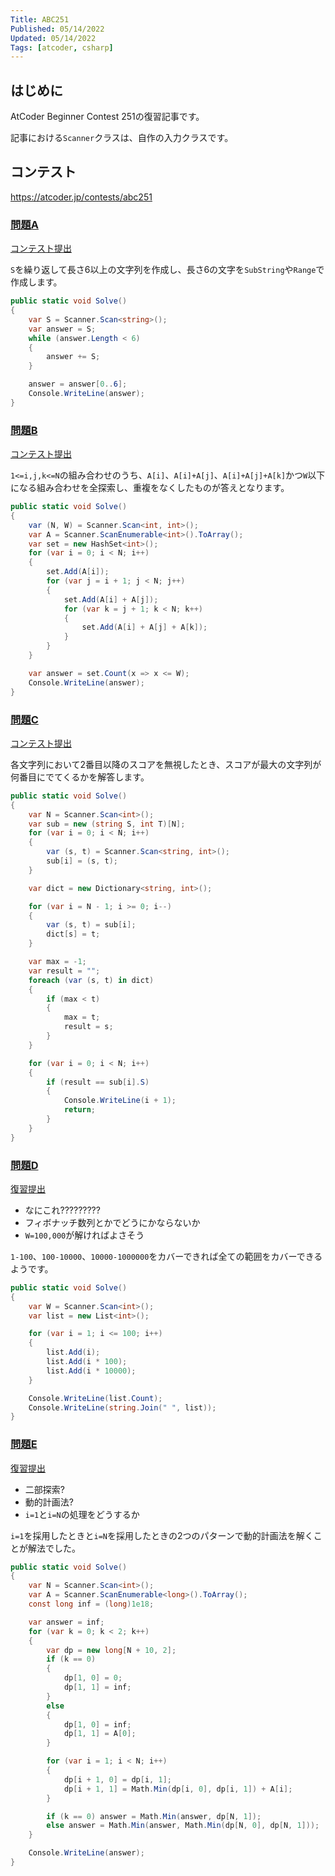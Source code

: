```yaml
---
Title: ABC251
Published: 05/14/2022
Updated: 05/14/2022
Tags: [atcoder, csharp]
---
```


## はじめに

AtCoder Beginner Contest 251の復習記事です。

記事における`Scanner`クラスは、自作の入力クラスです。

## コンテスト

<https://atcoder.jp/contests/abc251>

### [問題A](https://atcoder.jp/contests/abc251/tasks/abc251_a)

[コンテスト提出](https://atcoder.jp/contests/abc251/submissions/31659858)

`S`を繰り返して長さ6以上の文字列を作成し、長さ6の文字を`SubString`や`Range`で作成します。

```csharp
public static void Solve()
{
    var S = Scanner.Scan<string>();
    var answer = S;
    while (answer.Length < 6)
    {
        answer += S;
    }

    answer = answer[0..6];
    Console.WriteLine(answer);
}
```

### [問題B](https://atcoder.jp/contests/abc251/tasks/abc251_b)

[コンテスト提出](https://atcoder.jp/contests/abc251/submissions/31659934)

`1<=i,j,k<=N`の組み合わせのうち、`A[i]`、`A[i]+A[j]`、`A[i]+A[j]+A[k]`かつ`W`以下になる組み合わせを全探索し、重複をなくしたものが答えとなります。

```csharp
public static void Solve()
{
    var (N, W) = Scanner.Scan<int, int>();
    var A = Scanner.ScanEnumerable<int>().ToArray();
    var set = new HashSet<int>();
    for (var i = 0; i < N; i++)
    {
        set.Add(A[i]);
        for (var j = i + 1; j < N; j++)
        {
            set.Add(A[i] + A[j]);
            for (var k = j + 1; k < N; k++)
            {
                set.Add(A[i] + A[j] + A[k]);
            }
        }
    }

    var answer = set.Count(x => x <= W);
    Console.WriteLine(answer);
}
```

### [問題C](https://atcoder.jp/contests/abc251/tasks/abc251_c)

[コンテスト提出](https://atcoder.jp/contests/abc251/submissions/31664269)

各文字列において2番目以降のスコアを無視したとき、スコアが最大の文字列が何番目にでてくるかを解答します。

```csharp
public static void Solve()
{
    var N = Scanner.Scan<int>();
    var sub = new (string S, int T)[N];
    for (var i = 0; i < N; i++)
    {
        var (s, t) = Scanner.Scan<string, int>();
        sub[i] = (s, t);
    }

    var dict = new Dictionary<string, int>();

    for (var i = N - 1; i >= 0; i--)
    {
        var (s, t) = sub[i];
        dict[s] = t;
    }

    var max = -1;
    var result = "";
    foreach (var (s, t) in dict)
    {
        if (max < t)
        {
            max = t;
            result = s;
        }
    }

    for (var i = 0; i < N; i++)
    {
        if (result == sub[i].S)
        {
            Console.WriteLine(i + 1);
            return;
        }
    }
}
```

### [問題D](https://atcoder.jp/contests/abc251/tasks/abc251_d)

[復習提出](https://atcoder.jp/contests/abc251/submissions/31695211)

- なにこれ?????????
- フィボナッチ数列とかでどうにかならないか
- `W=100,000`が解ければよさそう

`1-100`、`100-10000`、`10000-1000000`をカバーできれば全ての範囲をカバーできるようです。

```csharp
public static void Solve()
{
    var W = Scanner.Scan<int>();
    var list = new List<int>();

    for (var i = 1; i <= 100; i++)
    {
        list.Add(i);
        list.Add(i * 100);
        list.Add(i * 10000);
    }

    Console.WriteLine(list.Count);
    Console.WriteLine(string.Join(" ", list));
}
```

### [問題E](https://atcoder.jp/contests/abc251/tasks/abc251_e)

[復習提出](https://atcoder.jp/contests/abc251/submissions/31695236)

- 二部探索?
- 動的計画法?
- `i=1`と`i=N`の処理をどうするか

`i=1`を採用したときと`i=N`を採用したときの2つのパターンで動的計画法を解くことが解法でした。

```csharp
public static void Solve()
{
    var N = Scanner.Scan<int>();
    var A = Scanner.ScanEnumerable<long>().ToArray();
    const long inf = (long)1e18;

    var answer = inf;
    for (var k = 0; k < 2; k++)
    {
        var dp = new long[N + 10, 2];
        if (k == 0)
        {
            dp[1, 0] = 0;
            dp[1, 1] = inf;
        }
        else
        {
            dp[1, 0] = inf;
            dp[1, 1] = A[0];
        }

        for (var i = 1; i < N; i++)
        {
            dp[i + 1, 0] = dp[i, 1];
            dp[i + 1, 1] = Math.Min(dp[i, 0], dp[i, 1]) + A[i];
        }

        if (k == 0) answer = Math.Min(answer, dp[N, 1]);
        else answer = Math.Min(answer, Math.Min(dp[N, 0], dp[N, 1]));
    }

    Console.WriteLine(answer);
}
```
